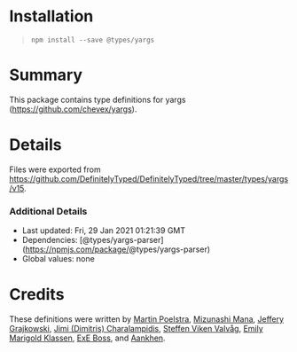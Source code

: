 Installation
============

> `npm install --save @types/yargs`

Summary
=======

This package contains type definitions for yargs (https://github.com/chevex/yargs).

Details
=======

Files were exported from https://github.com/DefinitelyTyped/DefinitelyTyped/tree/master/types/yargs/v15.

### Additional Details

-   Last updated: Fri, 29 Jan 2021 01:21:39 GMT
-   Dependencies: <span class="citation" data-cites="types/yargs-parser">\[@types/yargs-parser\]</span>(https://npmjs.com/package/<span class="citation" data-cites="types/yargs-parser">@types/yargs-parser</span>)
-   Global values: none

Credits
=======

These definitions were written by [Martin Poelstra](https://github.com/poelstra), [Mizunashi Mana](https://github.com/mizunashi-mana), [Jeffery Grajkowski](https://github.com/pushplay), [Jimi (Dimitris) Charalampidis](https://github.com/JimiC), [Steffen Viken Valvåg](https://github.com/steffenvv), [Emily Marigold Klassen](https://github.com/forivall), [ExE Boss](https://github.com/ExE-Boss), and [Aankhen](https://github.com/Aankhen).
